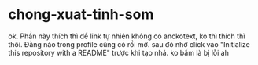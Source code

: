 chong-xuat-tinh-som
===================

ok. Phần này thích thì để link tự nhiên không có anckotext, ko thì thích thì thôi. Đằng nào trong profile cũng có rồi mờ. sau đó nhớ click vào "Initialize this repository with a README" trược khi tạo nhá. ko bấm là bị lỗi ah
